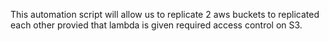 This automation script will allow us to replicate 2 aws buckets to replicated each other provied that lambda is given required access control on S3.